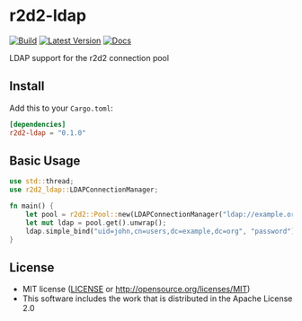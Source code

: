 # r2d2-ldap
[![Build](https://github.com/c0dearm/r2d2-ldap/workflows/Rust/badge.svg?branch=main)](https://github.com/c0dearm/r2d2-ldap/actions)
[![Latest Version](https://img.shields.io/crates/v/r2d2-ldap.svg)](https://crates.io/crates/r2d2-ldap)
[![Docs](https://docs.rs/r2d2-ldap/badge.svg)](https://docs.rs/r2d2-ldap)

LDAP support for the r2d2 connection pool

## Install

Add this to your `Cargo.toml`:

```toml
[dependencies]
r2d2-ldap = "0.1.0"
```

## Basic Usage

```rust
use std::thread;
use r2d2_ldap::LDAPConnectionManager;

fn main() {
    let pool = r2d2::Pool::new(LDAPConnectionManager("ldap://example.org")).unwrap();
    let mut ldap = pool.get().unwrap();
    ldap.simple_bind("uid=john,cn=users,dc=example,dc=org", "password").unwrap();
}
```

## License
 * MIT license ([LICENSE](LICENSE) or http://opensource.org/licenses/MIT)
 * This software includes the work that is distributed in the Apache License 2.0
